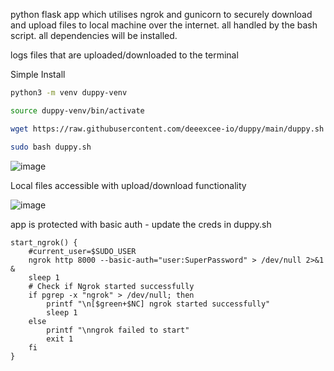 python flask app which utilises ngrok and gunicorn to securely download and upload files to local machine over the internet. all handled by the bash script. all dependencies will be installed.

logs files that are uploaded/downloaded to the terminal

Simple Install

```bash
python3 -m venv duppy-venv

source duppy-venv/bin/activate

wget https://raw.githubusercontent.com/deeexcee-io/duppy/main/duppy.sh

sudo bash duppy.sh
```

![image](https://github.com/deeexcee-io/duppy/assets/130473605/f72e6177-98ce-4487-9a2d-5a0340765644)


Local files accessible with upload/download functionality

![image](https://github.com/deeexcee-io/duppy/assets/130473605/7350310a-6e14-42a1-a4af-171e32bbb978)

app is protected with basic auth - update the creds in duppy.sh

```
start_ngrok() {
    #current_user=$SUDO_USER
    ngrok http 8000 --basic-auth="user:SuperPassword" > /dev/null 2>&1 &
    sleep 1
    # Check if Ngrok started successfully
    if pgrep -x "ngrok" > /dev/null; then
        printf "\n[$green+$NC] ngrok started successfully"
        sleep 1
    else
        printf "\nngrok failed to start"
        exit 1
    fi
}
```

